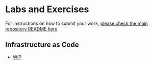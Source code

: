 # Labs and Exercises

For instructions on how to submit your work, [please check the main repository README here](/README.md#exercises)

## Infrastructure as Code

- [WIP](/classes/04class/exercises/c04-iac01/README.md)

